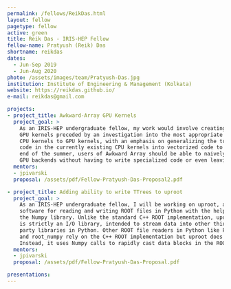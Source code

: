 ```yaml
---
permalink: /fellows/ReikDas.html
layout: fellow
pagetype: fellow
active: green
title: Reik Das - IRIS-HEP Fellow
fellow-name: Pratyush (Reik) Das
shortname: reikdas
dates:
  - Jun-Sep 2019
  - Jun-Aug 2020
photo: /assets/images/team/Pratyush-Das.jpg
institution: Institute of Engineering & Management (Kolkata)
website: https://reikdas.github.io/
e-mail: reikdas@gmail.com

projects:
- project_title: Awkward-Array GPU Kernels
  project_goal: >
    As an IRIS-HEP undergraduate fellow, my work would involve creating a library of Awkward-Array
    GPU kernels preceded by an investigation into the most appropriate way to translate pre-existing
    CPU kernels to GPU kernels, with an emphasis on generalizing the translation between the scalar
    code in the currently existing CPU kernels into vectorized code to be executed on GPUs. At the
    end of the summer, users of Awkward Array should be able to naively switch between the CPU and
    GPU backends without having to write specialized code or even leaving the Python prompt.
  mentors:
  - jpivarski
  proposal: /assets/pdf/Fellow-Pratyush-Das-Proposal2.pdf

- project_title: Adding ability to write TTrees to uproot
  project_goal: >
    As an IRIS-HEP undergraduate fellow, I will be working on uproot, a
    software for reading and writing ROOT files in Python with the help of 
    the Numpy library. Unlike the standard C++ ROOT implementation, uproot 
    is strictly an I/O library, intended to stream data into other third 
    party libraries in Python. Other ROOT file readers in Python like PyROOT 
    and root_numpy rely on the C++ ROOT implementation but uproot does not. 
    Instead, it uses Numpy calls to rapidly cast data blocks in the ROOT file as Numpy arrays.
  mentors:
  - jpivarski
  proposal: /assets/pdf/Fellow-Pratyush-Das-Proposal.pdf

presentations:
---  
```

